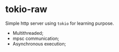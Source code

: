 # tokio-raw

Simple http server using `tokio` for learning purpose.

- Multithreaded;
- mpsc communication;
- Asynchronous execution;
